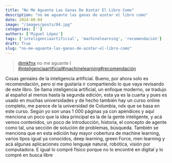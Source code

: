 ```yaml
---
title: "No Me Aguante Las Ganas De Azotar El Libro Como"
description: "no me aguante las ganas de azotar el libro como"
date: 2024-08-04
image: "/images/posts/04.jpg"
categories: ['']
authors: ['Miguel López']
tags: ['inteligenciaartificial', 'machinelearning', 'recomendación']
draft: True
slug: "no-me-aguante-las-ganas-de-azotar-el-libro-como"
---
```


<blockquote class="tiktok-embed" cite="{https://www.tiktok.com/@mkfnx/video/7042487245919571205}" data-video-id="7042487245919571205" style="max-width: 605px;min-width: 325px;" > <section> <a target="_blank" title="@mkfnx" href="https://www.tiktok.com/@mkfnx?refer=embed">@mkfnx</a> no me aguante l </section> <a title="inteligenciaartificial" target="_blank" href="https://www.tiktok.com/tag/inteligenciaartificial?refer=embed">#inteligenciaartificial</a><a title="machinelearning" target="_blank" href="https://www.tiktok.com/tag/machinelearning?refer=embed">#machinelearning</a><a title="recomendación" target="_blank" href="https://www.tiktok.com/tag/recomendación?refer=embed">#recomendación</a> </blockquote> <script async src="https://www.tiktok.com/embed.js"></script>

Cosas geniales de la inteligencia artificial. Bueno, por ahora solo es recomendación, pero sí me gustaría ir compartiendo lo que vaya revisando de este libro. Se llama inteligencia artificial, un enfoque moderno, se tradujo al español al menos hasta la segunda edición, esta ya es la cuarta y pues es usado en muchas universidades y de hecho también hay un curso online completo, me parece de la universidad de Columbia, ndx que se basa en este curso. Según yo son unas 1 000 páginas ya con apéndices y aquí menciona un poco que la idea principal es la de la gente inteligente, y acá vemos contenidos, un poco de introducción, historia, el concepto de agente como tal, una sección de solución de problemas, búsqueda. También se menciona que en esta edición hay mayor cobertura de machine learning, varios tipos igual ya conocidos, deep learning, green Force, men learning y acá algunas aplicaciones como lenguaje natural, robótica, visión por computadora. E igual lo compré físico porque no lo encontré en digital y lo compré en busca libre 